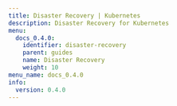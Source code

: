 ```yaml
---
title: Disaster Recovery | Kubernetes
description: Disaster Recovery for Kubernetes
menu:
  docs_0.4.0:
    identifier: disaster-recovery
    parent: guides
    name: Disaster Recovery
    weight: 10
menu_name: docs_0.4.0
info:
  version: 0.4.0
---
```


